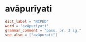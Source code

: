 # avāpurīyati

``` toml
dict_label = "NCPED"
word = "avāpurīyati"
grammar_comment = "pass. pr. 3 sg."
see_also = ["avāpurati"]
```

